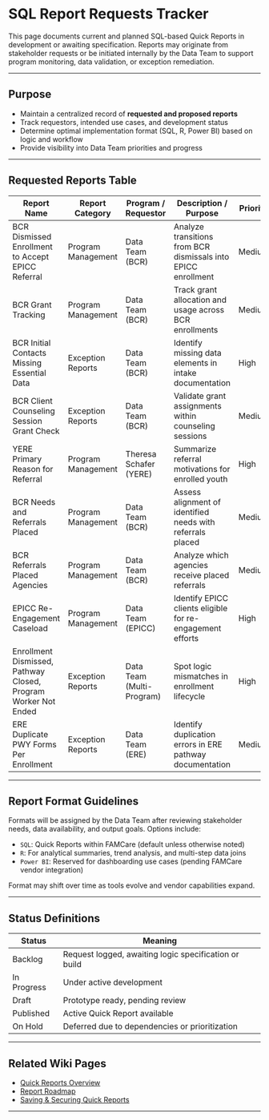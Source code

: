 # SQL Report Requests Tracker

This page documents current and planned SQL-based Quick Reports in development or awaiting specification. Reports may originate from stakeholder requests or be initiated internally by the Data Team to support program monitoring, data validation, or exception remediation.

---

## Purpose

- Maintain a centralized record of **requested and proposed reports**
- Track requestors, intended use cases, and development status
- Determine optimal implementation format (SQL, R, Power BI) based on logic and workflow
- Provide visibility into Data Team priorities and progress

---

## Requested Reports Table

| Report Name | Report Category | Program / Requestor | Description / Purpose | Priority | Status | Assigned Author | Format |
|-------------|-----------------|----------------------|------------------------|----------|--------|-----------------|--------|
| BCR Dismissed Enrollment to Accept EPICC Referral | Program Management | Data Team (BCR) | Analyze transitions from BCR dismissals into EPICC enrollment | Medium | Backlog | Bradley | SQL |
| BCR Grant Tracking | Program Management | Data Team (BCR) | Track grant allocation and usage across BCR enrollments | Medium | Backlog | Bradley | SQL |
| BCR Initial Contacts Missing Essential Data | Exception Reports | Data Team (BCR) | Identify missing data elements in intake documentation | High | Backlog | Bradley | SQL |
| BCR Client Counseling Session Grant Check | Exception Reports | Data Team (BCR) | Validate grant assignments within counseling sessions | Medium | Backlog | — | TBD |
| YERE Primary Reason for Referral | Program Management | Theresa Schafer (YERE) | Summarize referral motivations for enrolled youth | High | Backlog | — | TBD |
| BCR Needs and Referrals Placed | Program Management | Data Team (BCR) | Assess alignment of identified needs with referrals placed | Medium | Backlog | — | TBD |
| BCR Referrals Placed Agencies | Program Management | Data Team (BCR) | Analyze which agencies receive placed referrals | Medium | Backlog | — | TBD |
| EPICC Re-Engagement Caseload | Program Management | Data Team (EPICC) | Identify EPICC clients eligible for re-engagement efforts | High | Backlog | — | TBD |
| Enrollment Dismissed, Pathway Closed, Program Worker Not Ended | Exception Reports | Data Team (Multi-Program) | Spot logic mismatches in enrollment lifecycle | High | Backlog | — | TBD |
| ERE Duplicate PWY Forms Per Enrollment | Exception Reports | Data Team (ERE) | Identify duplication errors in ERE pathway documentation | Medium | Backlog | — | TBD |

---

## Report Format Guidelines

Formats will be assigned by the Data Team after reviewing stakeholder needs, data availability, and output goals. Options include:

- `SQL`: Quick Reports within FAMCare (default unless otherwise noted)
- `R`: For analytical summaries, trend analysis, and multi-step data joins
- `Power BI`: Reserved for dashboarding use cases (pending FAMCare vendor integration)

Format may shift over time as tools evolve and vendor capabilities expand.

---

## Status Definitions

| Status     | Meaning                                               |
|------------|-------------------------------------------------------|
| Backlog    | Request logged, awaiting logic specification or build |
| In Progress| Under active development                              |
| Draft      | Prototype ready, pending review                       |
| Published  | Active Quick Report available                         |
| On Hold    | Deferred due to dependencies or prioritization        |

---

## Related Wiki Pages

- [Quick Reports Overview](../QuickReports-Overview.md)
- [Report Roadmap](../QuickReports-Roadmap.md)
- [Saving & Securing Quick Reports](../SavingAndSecuringQuickReports.md)

---
